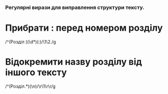 ### Регулярні вирази для виправлення структури тексту.

# Прибрати : перед номером розділу
/^\(Розділ \)\(\d*\)\(:\)/\1\2./g

# Відокремити назву розділу від іншого тексту
/^\(Розділ.*\)\(\n\)/\r\1\r\r/g


